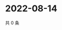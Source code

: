 # 2022-08-14

共 0 条

<!-- BEGIN WEIBO -->
<!-- 最后更新时间 Sun Aug 14 2022 04:00:41 GMT+0800 (China Standard Time) -->

<!-- END WEIBO -->
